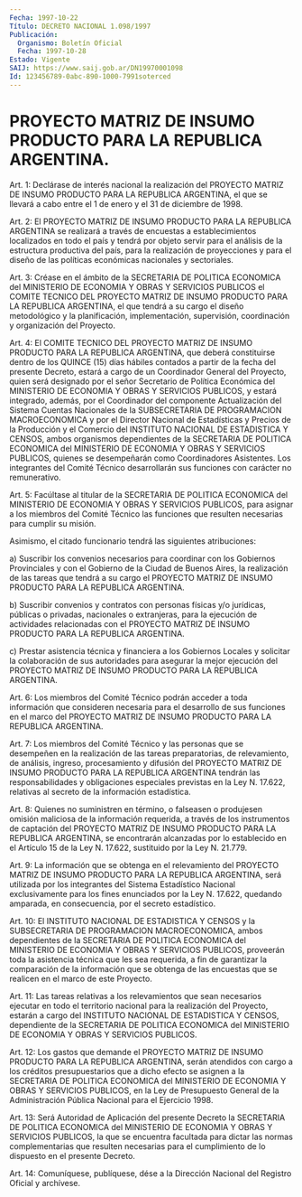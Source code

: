 ```yaml
---
Fecha: 1997-10-22
Título: DECRETO NACIONAL 1.098/1997
Publicación:
  Organismo: Boletín Oficial
  Fecha: 1997-10-28
Estado: Vigente
SAIJ: https://www.saij.gob.ar/DN19970001098
Id: 123456789-0abc-890-1000-7991soterced
---
```

# PROYECTO MATRIZ DE INSUMO PRODUCTO PARA LA REPUBLICA ARGENTINA.

<a id="1"></a>
Art. 1:  Declárase  de  interés  nacional la realización del PROYECTO MATRIZ DE INSUMO PRODUCTO PARA LA  REPUBLICA ARGENTINA, el que se llevará a cabo entre el 1 de enero y el  31  de diciembre de 1998.

<a id="2"></a>
Art.  2: El PROYECTO MATRIZ DE INSUMO PRODUCTO PARA LA  REPUBLICA ARGENTINA  se  realizará  a  través de encuestas a establecimientos localizados en todo el país y  tendrá  por  objeto  servir  para el análisis  de la estructura productiva del país, para la realización de proyecciones  y  para  el  diseño  de  las  políticas económicas nacionales y sectoriales.

<a id="3"></a>
Art. 3: Créase en el ámbito de la SECRETARIA DE POLITICA ECONOMICA del MINISTERIO DE ECONOMIA Y OBRAS Y SERVICIOS PUBLICOS  el  COMITE TECNICO  DEL  PROYECTO  MATRIZ DE INSUMO PRODUCTO PARA LA REPUBLICA ARGENTINA, el que tendrá  a  su  cargo  el diseño metodológico y la planificación,   implementación,  supervisión,    coordinación    y organización del Proyecto.

<a id="4"></a>
Art. 4: El COMITE  TECNICO  DEL PROYECTO MATRIZ DE INSUMO PRODUCTO PARA LA REPUBLICA ARGENTINA, que  deberá constituirse dentro de los QUINCE (15) días hábiles contados a partir de la fecha del presente Decreto,  estará a cargo de un Coordinador  General  del  Proyecto, quien será  designado por el señor Secretario de Política Económica del MINISTERIO  DE  ECONOMIA Y OBRAS Y SERVICIOS PUBLICOS, y estará integrado, además, por  el Coordinador del componente Actualización del Sistema Cuentas Nacionales  de la SUBSECRETARIA DE PROGRAMACION MACROECONOMICA  y  por  el Director  Nacional  de  Estadísticas  y Precios de la Producción y  el  Comercio  del INSTITUTO NACIONAL DE ESTADISTICA  Y  CENSOS,  ambos  organismos  dependientes    de   la SECRETARIA DE POLITICA ECONOMICA del MINISTERIO DE ECONOMIA Y OBRAS Y  SERVICIOS  PUBLICOS,  quienes se desempeñarán como Coordinadores Asistentes. Los integrantes  del  Comité  Técnico desarrollarán sus funciones con carácter no remunerativo.

<a id="5"></a>
Art. 5:  Facúltase  al  titular  de  la SECRETARIA  DE  POLITICA ECONOMICA del MINISTERIO DE ECONOMIA Y OBRAS  Y SERVICIOS PUBLICOS, para asignar a los miembros del Comité Técnico  las  funciones  que resulten necesarias para cumplir su misión.

Asimismo, el citado funcionario tendrá las siguientes atribuciones:

a)  Suscribir  los  convenios  necesarios  para  coordinar  con los Gobiernos  Provinciales  y  con  el Gobierno de la Ciudad de Buenos Aires,  la realización de las tareas  que  tendrá  a  su  cargo  el PROYECTO  MATRIZ  DE  INSUMO  PRODUCTO  PARA LA REPUBLICA ARGENTINA.

b)  Suscribir  convenios  y  contratos  con  personas  físicas  y/o jurídicas, públicas o privadas, nacionales o extranjeras,  para  la ejecución  de  actividades  relacionadas  con el PROYECTO MATRIZ DE INSUMO PRODUCTO PARA LA REPUBLICA ARGENTINA.

c) Prestar asistencia técnica y financiera  a los Gobiernos Locales y  solicitar la colaboración de sus autoridades  para  asegurar  la mejor  ejecución  del  PROYECTO  MATRIZ  DE INSUMO PRODUCTO PARA LA REPUBLICA ARGENTINA.

<a id="6"></a>
Art.  6: Los miembros del Comité Técnico podrán  acceder  a  toda información  que  consideren  necesaria  para  el desarrollo de sus funciones en el marco del PROYECTO MATRIZ DE INSUMO  PRODUCTO  PARA LA REPUBLICA ARGENTINA.

<a id="7"></a>
Art.  7:  Los  miembros  del Comité Técnico y las personas que se desempeñen  en  la realización  de  las  tareas  preparatorias,  de relevamiento, de  análisis,  ingreso,  procesamiento y difusión del PROYECTO  MATRIZ  DE INSUMO PRODUCTO PARA  LA  REPUBLICA  ARGENTINA tendrán las responsabilidades  y  obligaciones especiales previstas en  la  Ley N. 17.622,  relativas  al secreto  de  la  información estadística.

<a id="8"></a>
Art.  8:  Quienes  no  suministren  en  término,  o  falseasen  o produjesen omisión maliciosa de la información  requerida, a través de  los  instrumentos  de captación del PROYECTO MATRIZ  DE  INSUMO PRODUCTO PARA LA REPUBLICA ARGENTINA, se encontrarán alcanzadas por lo establecido en el Artículo 15 de la Ley N. 17.622, sustituido por la Ley N. 21.779.

<a id="9"></a>
Art. 9: La información  que  se  obtenga  en  el  relevamiento del PROYECTO  MATRIZ  DE  INSUMO PRODUCTO PARA LA REPUBLICA  ARGENTINA, será utilizada por los integrantes del Sistema Estadístico Nacional exclusivamente para los  fines  enunciados  por  la  Ley N. 17.622, quedando  amparada,  en  consecuencia,  por  el secreto estadístico.

<a id="10"></a>
Art.  10: El INSTITUTO NACIONAL DE ESTADISTICA  Y  CENSOS  y  la SUBSECRETARIA DE PROGRAMACION MACROECONOMICA, ambos dependientes de la SECRETARIA  DE  POLITICA  ECONOMICA del MINISTERIO DE ECONOMIA Y OBRAS Y SERVICIOS PUBLICOS, proveerán  toda  la  asistencia técnica que  les  sea requerida, a fin de garantizar la comparación  de  la información  que  se obtenga de las encuestas que se realicen en el marco de este Proyecto.

<a id="11"></a>
Art.  11: Las tareas  relativas  a  los  relevamientos  que  sean necesarios   ejecutar  en  todo  el  territorio  nacional  para  la realización del Proyecto, estarán a cargo del INSTITUTO NACIONAL DE ESTADISTICA Y  CENSOS,  dependiente  de  la  SECRETARIA DE POLITICA ECONOMICA del MINISTERIO DE ECONOMIA Y OBRAS Y  SERVICIOS  PUBLICOS.

<a id="12"></a>
Art.  12:  Los  gastos  que demande el PROYECTO MATRIZ DE INSUMO PRODUCTO PARA LA REPUBLICA ARGENTINA,  serán  atendidos con cargo a los créditos presupuestarios que a dicho efecto  se  asignen  a  la SECRETARIA DE POLITICA ECONOMICA del MINISTERIO DE ECONOMIA Y OBRAS Y  SERVICIOS  PUBLICOS,  en  la  Ley  de  Presupuesto General de la Administración    Pública   Nacional  para  el  Ejercicio  1998.

<a id="13"></a>
Art.  13: Será Autoridad de Aplicación del  presente  Decreto  la SECRETARIA DE POLITICA ECONOMICA del MINISTERIO DE ECONOMIA Y OBRAS Y SERVICIOS PUBLICOS, la que se encuentra facultada para dictar las normas complementarias que resulten necesarias para el cumplimiento de lo dispuesto en el presente Decreto.

<a id="14"></a>
Art.  14: Comuníquese, publíquese,  dése  a  la Dirección Nacional del Registro Oficial y archívese.